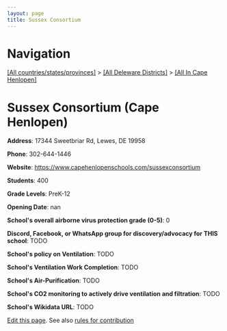 ```yaml
---
layout: page
title: Sussex Consortium
---
```

# Navigation

[[All countries/states/provinces]](../../..) > [[All Deleware Districts]](../..) > [[All In Cape Henlopen]](..)

# Sussex Consortium (Cape Henlopen)

**Address**: 17344 Sweetbriar Rd, Lewes, DE 19958

**Phone**: 302-644-1446

**Website**: <https://www.capehenlopenschools.com/sussexconsortium>

**Students**: 400

**Grade Levels**: PreK-12

**Opening Date**: nan

**School's overall airborne virus protection grade (0-5)**: 0

**Discord, Facebook, or WhatsApp group for discovery/advocacy for THIS school**: TODO

**School's policy on Ventilation**: TODO

**School's Ventilation Work Completion**: TODO

**School's Air-Purification**: TODO

**School's CO2 monitoring to actively drive ventilation and filtration**: TODO

**School's Wikidata URL**: TODO


[Edit this page](https://github.com/ventilate-schools/DE/edit/main/./Cape_Henlopen/Sussex_Consortium.md). See also [rules for contribution](../../../contribution-rules/)